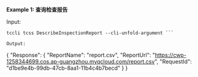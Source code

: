 **Example 1: 查询检查报告**



Input: 

```
tccli tcss DescribeInspectionReport --cli-unfold-argument ```

Output: 
```
{
    "Response": {
        "ReportName": "report.csv",
        "ReportUrl": "https://cwp-1258344699.cos.ap-guangzhou.myqcloud.com/report.csv",
        "RequestId": "d1be9e4b-99db-47cb-8aa1-11b4c4b7becd"
    }
}
```

